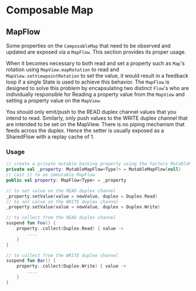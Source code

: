 # Composable Map

## MapFlow

Some properties on the `ComposableMap` that need to be observed and updated are exposed via a `MapFlow`.
This section provides its proper usage.

When it becomes necessary to both read and set a property such as `Map`'s rotation using `MapView.mapRotation` to read and `MapView.setViewpointRotation`
to set the value, it would result in a feedback loop if a single State is used to achieve this behavior.
The `MapFlow` is designed to solve this problem by encapsulating two distinct `Flow`'s who are individually responsible for Reading a property value from the `MapView` and setting a property value on the `MapView`. 

You should only emit/push to the READ duplex channel values that you intend to read. 
Similarly, only push values to the WRITE duplex channel that are intended to be set on the MapView. 
There is no piping mechanism that feeds across the duplex. Hence the setter is usually exposed as a SharedFlow with a replay cache of 1.

### Usage

```kotlin
// create a private mutable backing property using the Factory MutableMapFlow()
private val _property: MutableMapFlow<Type?> = MutableMapFlow(null)
// cast it to an immutable MapFlow
public val property: MapFlow<Type> = _property

// to set value on the READ duplex channel
_property.setValue(value = newValue, duplex = Duplex.Read)
// to set value on the WRITE duplex channel
_property.setValue(value = newValue, duplex = Duplex.Write)

// to collect from the READ duplex channel
suspend fun Foo() {
    property..collect(Duplex.Read) { value ->
        ....
    }
}

// to collect from the WRITE duplex channel
suspend fun Bar() {
    property..collect(Duplex.Write) { value ->
        ....
    }
}
```




